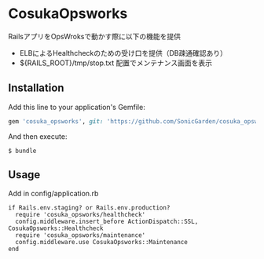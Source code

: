 # CosukaOpsworks

RailsアプリをOpsWroksで動かす際に以下の機能を提供

* ELBによるHealthcheckのための受け口を提供（DB疎通確認あり）
* ${RAILS_ROOT}/tmp/stop.txt 配置でメンテナンス画面を表示

## Installation

Add this line to your application's Gemfile:

```ruby
gem 'cosuka_opsworks', git: 'https://github.com/SonicGarden/cosuka_opsworks.git'
```

And then execute:

    $ bundle

## Usage

Add in config/application.rb

    if Rails.env.staging? or Rails.env.production?
      require 'cosuka_opsworks/healthcheck'
      config.middleware.insert_before ActionDispatch::SSL, CosukaOpsworks::Healthcheck
      require 'cosuka_opsworks/maintenance'
      config.middleware.use CosukaOpsworks::Maintenance
    end

